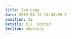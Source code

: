 ```yaml
---
title: Sam Legg
date: 2019-03-12 14:33:00 Z
position: 52
Details: D.C. United
Section: advisory
---
```


